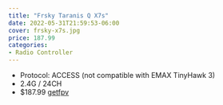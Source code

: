 ```yaml
---
title: "Frsky Taranis Q X7s"
date: 2022-05-31T21:59:53-06:00
cover: frsky-x7s.jpg
price: 187.99
categories:
- Radio Controller
---
```


- Protocol: ACCESS (not compatible with EMAX TinyHawk 3)
- 2.4G / 24CH
- $187.99 [getfpv](https://www.getfpv.com/frsky-taranis-q-x7s-access-2-4ghz-24ch-radio-transmitter.html)
